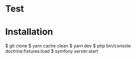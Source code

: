 # Test

# Installation

$ git clone
$ yarn cache clean 
$ yarn dev
$ php bin/console doctrine:fixtures:load
$ symfony server:start

